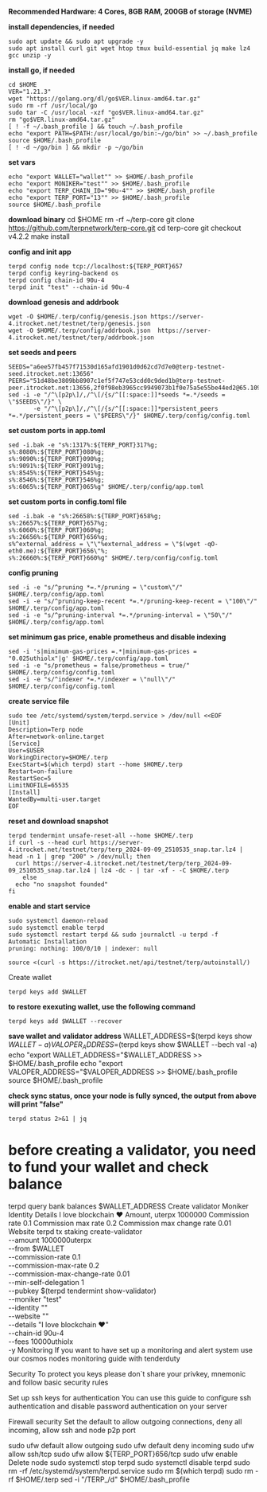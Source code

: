 
**Recommended Hardware: 4 Cores, 8GB RAM, 200GB of storage (NVME)**

**install dependencies, if needed**
```
sudo apt update && sudo apt upgrade -y
sudo apt install curl git wget htop tmux build-essential jq make lz4 gcc unzip -y
```

**install go, if needed**
```
cd $HOME
VER="1.21.3"
wget "https://golang.org/dl/go$VER.linux-amd64.tar.gz"
sudo rm -rf /usr/local/go
sudo tar -C /usr/local -xzf "go$VER.linux-amd64.tar.gz"
rm "go$VER.linux-amd64.tar.gz"
[ ! -f ~/.bash_profile ] && touch ~/.bash_profile
echo "export PATH=$PATH:/usr/local/go/bin:~/go/bin" >> ~/.bash_profile
source $HOME/.bash_profile
[ ! -d ~/go/bin ] && mkdir -p ~/go/bin
```

**set vars**
```
echo "export WALLET="wallet"" >> $HOME/.bash_profile
echo "export MONIKER="test"" >> $HOME/.bash_profile
echo "export TERP_CHAIN_ID="90u-4"" >> $HOME/.bash_profile
echo "export TERP_PORT="13"" >> $HOME/.bash_profile
source $HOME/.bash_profile
```

**download binary**
cd $HOME
rm -rf ~/terp-core
git clone https://github.com/terpnetwork/terp-core.git
cd terp-core
git checkout v4.2.2
make install

**config and init app**
```
terpd config node tcp://localhost:${TERP_PORT}657
terpd config keyring-backend os
terpd config chain-id 90u-4
terpd init "test" --chain-id 90u-4
```

**download genesis and addrbook**
```
wget -O $HOME/.terp/config/genesis.json https://server-4.itrocket.net/testnet/terp/genesis.json
wget -O $HOME/.terp/config/addrbook.json  https://server-4.itrocket.net/testnet/terp/addrbook.json
```

**set seeds and peers**
```
SEEDS="a6ee57fb457f71530d165afd1901d0d62cd7d7e0@terp-testnet-seed.itrocket.net:13656"
PEERS="51d48be3809bb8907c1ef5f747e53cdd0c9ded1b@terp-testnet-peer.itrocket.net:13656,2f0f98eb3965cc9949073b1f0e75a5e55be44ed2@65.109.28.177:21856"
sed -i -e "/^\[p2p\]/,/^\[/{s/^[[:space:]]*seeds *=.*/seeds = \"$SEEDS\"/}" \
       -e "/^\[p2p\]/,/^\[/{s/^[[:space:]]*persistent_peers *=.*/persistent_peers = \"$PEERS\"/}" $HOME/.terp/config/config.toml
```

**set custom ports in app.toml**
```
sed -i.bak -e "s%:1317%:${TERP_PORT}317%g;
s%:8080%:${TERP_PORT}080%g;
s%:9090%:${TERP_PORT}090%g;
s%:9091%:${TERP_PORT}091%g;
s%:8545%:${TERP_PORT}545%g;
s%:8546%:${TERP_PORT}546%g;
s%:6065%:${TERP_PORT}065%g" $HOME/.terp/config/app.toml
```

**set custom ports in config.toml file**
```
sed -i.bak -e "s%:26658%:${TERP_PORT}658%g;
s%:26657%:${TERP_PORT}657%g;
s%:6060%:${TERP_PORT}060%g;
s%:26656%:${TERP_PORT}656%g;
s%^external_address = \"\"%external_address = \"$(wget -qO- eth0.me):${TERP_PORT}656\"%;
s%:26660%:${TERP_PORT}660%g" $HOME/.terp/config/config.toml
```

**config pruning**
```
sed -i -e "s/^pruning *=.*/pruning = \"custom\"/" $HOME/.terp/config/app.toml
sed -i -e "s/^pruning-keep-recent *=.*/pruning-keep-recent = \"100\"/" $HOME/.terp/config/app.toml
sed -i -e "s/^pruning-interval *=.*/pruning-interval = \"50\"/" $HOME/.terp/config/app.toml
```

**set minimum gas price, enable prometheus and disable indexing**
```
sed -i 's|minimum-gas-prices =.*|minimum-gas-prices = "0.025uthiolx"|g' $HOME/.terp/config/app.toml
sed -i -e "s/prometheus = false/prometheus = true/" $HOME/.terp/config/config.toml
sed -i -e "s/^indexer *=.*/indexer = \"null\"/" $HOME/.terp/config/config.toml
```

**create service file**
```
sudo tee /etc/systemd/system/terpd.service > /dev/null <<EOF
[Unit]
Description=Terp node
After=network-online.target
[Service]
User=$USER
WorkingDirectory=$HOME/.terp
ExecStart=$(which terpd) start --home $HOME/.terp
Restart=on-failure
RestartSec=5
LimitNOFILE=65535
[Install]
WantedBy=multi-user.target
EOF
```

**reset and download snapshot**
```
terpd tendermint unsafe-reset-all --home $HOME/.terp
if curl -s --head curl https://server-4.itrocket.net/testnet/terp/terp_2024-09-09_2510535_snap.tar.lz4 | head -n 1 | grep "200" > /dev/null; then
  curl https://server-4.itrocket.net/testnet/terp/terp_2024-09-09_2510535_snap.tar.lz4 | lz4 -dc - | tar -xf - -C $HOME/.terp
    else
  echo "no snapshot founded"
fi
```

**enable and start service**
```
sudo systemctl daemon-reload
sudo systemctl enable terpd
sudo systemctl restart terpd && sudo journalctl -u terpd -f
Automatic Installation
pruning: nothing: 100/0/10 | indexer: null

source <(curl -s https://itrocket.net/api/testnet/terp/autoinstall/)
```

Create wallet
```
terpd keys add $WALLET
```

**to restore exexuting wallet, use the following command**
```
terpd keys add $WALLET --recover
```

**save wallet and validator address**
WALLET_ADDRESS=$(terpd keys show $WALLET -a)
VALOPER_ADDRESS=$(terpd keys show $WALLET --bech val -a)
echo "export WALLET_ADDRESS="$WALLET_ADDRESS >> $HOME/.bash_profile
echo "export VALOPER_ADDRESS="$VALOPER_ADDRESS >> $HOME/.bash_profile
source $HOME/.bash_profile

**check sync status, once your node is fully synced, the output from above will print "false"**
```
terpd status 2>&1 | jq 
```

# before creating a validator, you need to fund your wallet and check balance
terpd query bank balances $WALLET_ADDRESS 
Create validator
Moniker
Identity
Details
I love blockchain ❤️
Amount, uterpx
1000000
Commission rate
0.1
Commission max rate
0.2
Commission max change rate
0.01
Website
terpd tx staking create-validator \
--amount 1000000uterpx \
--from $WALLET \
--commission-rate 0.1 \
--commission-max-rate 0.2 \
--commission-max-change-rate 0.01 \
--min-self-delegation 1 \
--pubkey $(terpd tendermint show-validator) \
--moniker "test" \
--identity "" \
--website "" \
--details "I love blockchain ❤️" \
--chain-id 90u-4 \
--fees 10000uthiolx \
-y
Monitoring
If you want to have set up a monitoring and alert system use our cosmos nodes monitoring guide with tenderduty

Security
To protect you keys please don`t share your privkey, mnemonic and follow basic security rules

Set up ssh keys for authentication
You can use this guide to configure ssh authentication and disable password authentication on your server

Firewall security
Set the default to allow outgoing connections, deny all incoming, allow ssh and node p2p port

sudo ufw default allow outgoing 
sudo ufw default deny incoming 
sudo ufw allow ssh/tcp 
sudo ufw allow ${TERP_PORT}656/tcp
sudo ufw enable
Delete node
sudo systemctl stop terpd
sudo systemctl disable terpd
sudo rm -rf /etc/systemd/system/terpd.service
sudo rm $(which terpd)
sudo rm -rf $HOME/.terp
sed -i "/TERP_/d" $HOME/.bash_profile
